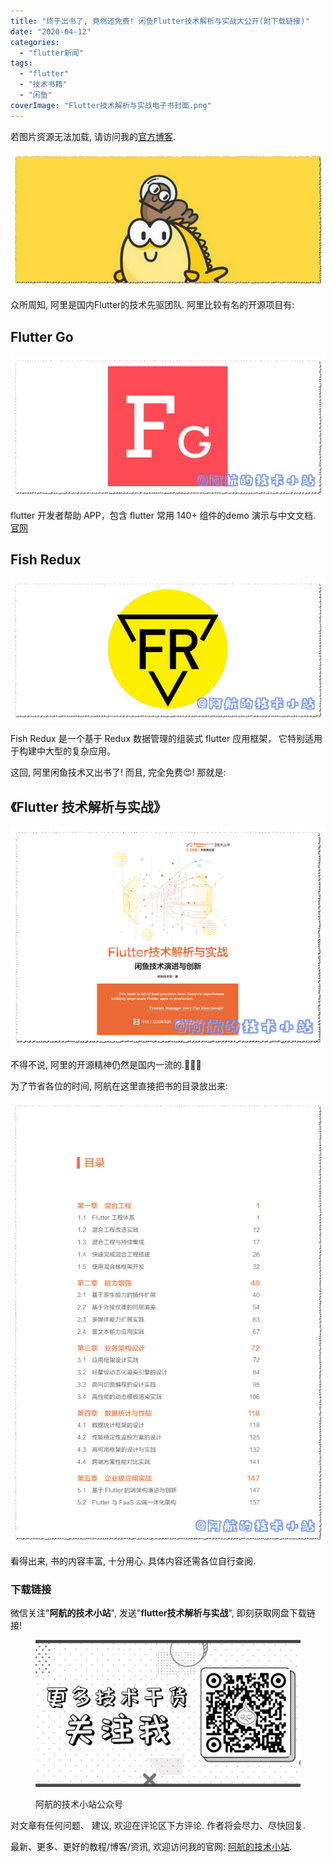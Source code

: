 ```yaml
---
title: "终于出书了, 竟然还免费! 闲鱼Flutter技术解析与实战大公开(附下载链接)"
date: "2020-04-12"
categories: 
  - "flutter新闻"
tags: 
  - "flutter"
  - "技术书籍"
  - "闲鱼"
coverImage: "Flutter技术解析与实战电子书封面.png"
---
```


若图片资源无法加载, 请访问我的[官方博客](https://blog.bugcatt.com/?p=243).

![终于出书了, 竟然还免费! 闲鱼Flutter技术解析与实战大公开(附下载链接)](images/闲鱼banner-657x285.jpg)

众所周知, 阿里是国内Flutter的技术先驱团队. 阿里比较有名的开源项目有:

## Flutter Go

![终于出书了, 竟然还免费! 闲鱼Flutter技术解析与实战大公开(附下载链接)](images/flutter-go-logo水印-657x297.png)

flutter 开发者帮助 APP，包含 flutter 常用 140+ 组件的demo 演示与中文文档. [官网](https://flutter-go.pub/website/)

## Fish Redux

![终于出书了, 竟然还免费! 闲鱼Flutter技术解析与实战大公开(附下载链接)](images/fish-redux-logo水印-657x298.png)

Fish Redux 是一个基于 Redux 数据管理的组装式 flutter 应用框架， 它特别适用于构建中大型的复杂应用。

这回, 阿里闲鱼技术又出书了! 而且, 完全免费😍! 那就是:

## 《Flutter 技术解析与实战》

![终于出书了, 竟然还免费! 闲鱼Flutter技术解析与实战大公开(附下载链接)](images/Flutter技术解析与实战电子书封面水印-557x391.png)

不得不说, 阿里的开源精神仍然是国内一流的.🤭🤭🤭

为了节省各位的时间, 阿航在这里直接把书的目录放出来:

![终于出书了, 竟然还免费! 闲鱼Flutter技术解析与实战大公开(附下载链接)](images/Flutter技术解析与实战电子书目录-650x914.png)

看得出来, 书的内容丰富, 十分用心. 具体内容还需各位自行查阅.

### 下载链接

微信关注"**阿航的技术小站**", 发送"**flutter技术解析与实战**", 即刻获取网盘下载链接!

<figure>

![终于出书了, 竟然还免费! 闲鱼Flutter技术解析与实战大公开(附下载链接)](images/公众号-横向二维码.png)

<figcaption>

阿航的技术小站公众号

</figcaption>

</figure>

对文章有任何问题、 建议, 欢迎在评论区下方评论. 作者将会尽力、尽快回复.

最新、更多、更好的教程/博客/资讯, 欢迎访问我的官网: [阿航的技术小站](https://blog.bugcatt.com).
